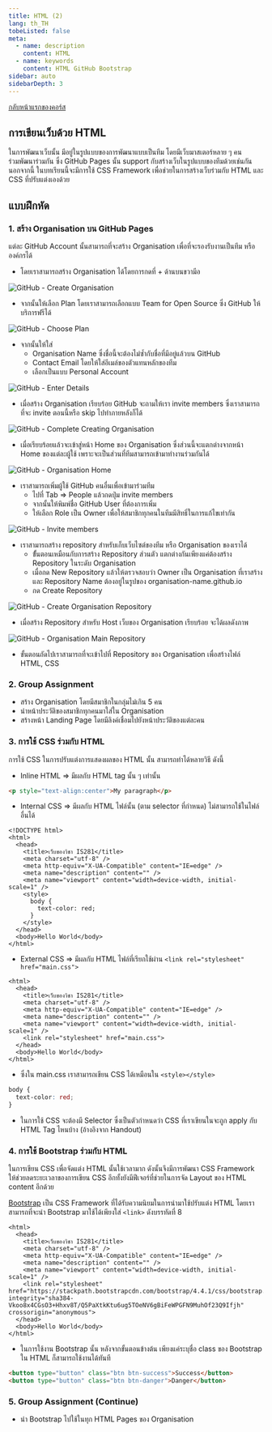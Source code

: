 ```yaml
---
title: HTML (2)
lang: th_TH
tobeListed: false
meta:
  - name: description
    content: HTML
  - name: keywords
    content: HTML GitHub Bootstrap
sidebar: auto
sidebarDepth: 3
---
```

[กลับหน้าแรกของคอร์ส](/courses/is281/)

## การเขียนเว็บด้วย HTML

ในการพัฒนาเว็บนั้น มีอยู่ในรูปแบบของการพัฒนาแบบเป็นทีม โดยมีเว็บมาสเตอร์หลาย ๆ คนร่วมพัฒนาร่วมกัน ซึ่ง GitHub Pages นั้น support กับสร้างเว็บในรูปแบบของทีมด้วยเช่นกัน นอกจากนี้ ในบทเรียนนี้จะมีการใช้ CSS Framework เพื่อช่วยในการสร้างเว็บร่วมกับ HTML และ CSS ที่ปรับแต่งเองด้วย

## แบบฝึกหัด

### 1. สร้าง Organisation บน GitHub Pages

แต่ละ GitHub Account นั้นสามารถที่จะสร้าง Organisation เพื่อที่จะรองรับงานเป็นทีม หรือองค์กรได้

- โดยเราสามารถสร้าง Organisation ได้โดยการกดที่ + ด้านบนขวามีอ

![GitHub - Create Organisation](/assets/is281/wk02-create-org.png)

- จากนั้นให้เลือก Plan โดยเราสามารถเลือกแบบ Team for Open Source ซึ่ง GitHub ให้บริการฟรีได้

![GitHub - Choose Plan](/assets/is281/wk02-choose-plan.png)

- จากนั้นให้ใส่
  - Organisation Name ซึ่งชื่อนี้จะต้องไม่ซ้ำกับชื่อที่มีอยู่แล้วบน GitHub
  - Contact Email โดยให้ใส่อีเมล์ของตัวแทนหลักของทีม
  - เลือกเป็นแบบ Personal Account

![GitHub - Enter Details](/assets/is281/wk02-enter-org-details.png)

- เมื่อสร้าง Organisation เรียบร้อย GitHub จะถามให้เรา invite members ซึ่งเราสามารถที่จะ invite ตอนนี้หรือ skip ไปทำภายหลังก็ได้

![GitHub - Complete Creating Organisation](/assets/is281/wk02-complete-org.png)

- เมื่อเรียบร้อยแล้วจะเข้าสู่หน้า Home ของ Organisation ซึ่งส่วนนี้จะแตกต่างจากหน้า Home ของแต่ละผู้ใช้ เพราะจะเป็นส่วนที่ทีมสามารถเข้ามาทำงานร่วมกันได้

![GitHub - Organisation Home](/assets/is281/wk02-org-home.png)

- เราสามารถเพิ่มผู้ใช้ GitHub คนอื่นเพื่อเข้ามาร่วมทีม
  - ไปที่ Tab => People แล้วกดปุ่ม invite members
  - จากนั้นให้พิมพ์ชื่อ GitHub User ที่ต้องการเพิ่ม
  - ให้เลือก Role เป็น Owner เพื่อให้สมาชิกทุกคนในทีมมีสิทธิ์ในการแก้ไขเท่ากัน

![GitHub - Invite members](/assets/is281/wk02-invite-members.png)

- เราสามารถสร้าง repository สำหรับเก็บเว็บไซต์ของทีม หรือ Organisation ของเราได้
  - ขั้้นตอนเหมือนกับการสร้าง Repository ส่วนตัว แตกต่างกันเพียงแค่ต้องสร้าง Repository ในระดับ Organisation
  - เมื่อกด New Repository แล้วให้ตรวจสอบว่า Owner เป็น Organisation ที่เราสร้าง และ Repository Name ต้องอยู่ในรูปของ organisation-name.github.io
  - กด Create Repository

![GitHub - Create Organisation Repository](/assets/is281/wk02-create-org-repo.png)

- เมื่อสร้าง Repository สำหรับ Host เว็บของ Organisation เรียบร้อย จะได้ผลดังภาพ

![GitHub - Organisation Main Repository](/assets/is281/wk02-main-repo.png)

- ขั้นตอนถัดไปเราสามารถที่จะเข้าไปที่ Repository ของ Organisation เพื่อสร้างไฟล์ HTML, CSS

### 2. Group Assignment

- สร้าง Organisation โดยมีสมาชิกในกลุ่มไม่เกิน 5 คน
- นำหน้าประวัติของสมาชิกทุกคนมาใส่ใน Organisation
- สร้างหน้า Landing Page โดยมีลิงค์เชื่อมไปยังหน้าประวัติของแต่ละคน

### 3. การใช้ CSS ร่วมกับ HTML

การใช้ CSS ในการปรับแต่งการแสดงผลของ HTML นั้น สามารถทำได้หลายวิธี ดังนี้

- Inline HTML => มีผลกับ HTML tag นั้น ๆ เท่านั้น

```html
<p style="text-align:center">My paragraph</p>

```

- Internal CSS => มีผลกับ HTML ไฟล์นั้น (ตาม selector ที่กำหนด) ไม่สามารถใช้ในไฟล์อื่นได้

```html{9-13}
<!DOCTYPE html>
<html>
  <head>
    <title>เว็บของวิชา IS281</title>
    <meta charset="utf-8" />
    <meta http-equiv="X-UA-Compatible" content="IE=edge" />
    <meta name="description" content="" />
    <meta name="viewport" content="width=device-width, initial-scale=1" />
    <style>
      body {
        text-color: red;
      }
    </style>
  </head>
  <body>Hello World</body>
</html>
```

- External CSS => มีผลกับ HTML ไฟล์ที่เรียกใช้ผ่าน `<link rel="stylesheet" href="main.css">`

```html{8}
<html>
  <head>
    <title>เว็บของวิชา IS281</title>
    <meta charset="utf-8" />
    <meta http-equiv="X-UA-Compatible" content="IE=edge" />
    <meta name="description" content="" />
    <meta name="viewport" content="width=device-width, initial-scale=1" />
    <link rel="stylesheet" href="main.css">
  </head>
  <body>Hello World</body>
</html>
```

- ซึ่งใน main.css เราสามารถเขียน CSS ได้เหมือนใน `<style></style>`

```css
body {
  text-color: red;
}

```

- ในการใช้ CSS จะต้องมี Selector ซึ่งเป็นตัวกำหนดว่า CSS ที่เราเขียนในจะถูก apply กับ HTML Tag ไหนบ้าง (อ้างอิงจาก Handout)

### 4. การใช้ Bootstrap ร่วมกับ HTML

ในการเขียน CSS เพื่อจัดแต่ง HTML นั้นใช้เวลามาก ดังนั้นจึงมีการพัฒนา CSS Framework ให้ช่วยลดระยะเวลาของการเขียน CSS อีกทั้งยังมีฟีเจอร์ที่ช่วยในการจัด Layout ของ HTML content อีกด้วย

[Bootstrap](<https://getbootstrap.com/docs/4.4/getting-started/introduction/>) เป็น CSS Framework ที่ได้รับความนิยมในการนำมาใช้ปรับแต่ง HTML โดยเราสามารถที่จะนำ Bootstrap มาใช้ได้เพียงใส่ `<link>` ดังบรรทัดที่ 8

```html{8}
<html>
  <head>
    <title>เว็บของวิชา IS281</title>
    <meta charset="utf-8" />
    <meta http-equiv="X-UA-Compatible" content="IE=edge" />
    <meta name="description" content="" />
    <meta name="viewport" content="width=device-width, initial-scale=1" />
    <link rel="stylesheet" href="https://stackpath.bootstrapcdn.com/bootstrap/4.4.1/css/bootstrap.min.css" integrity="sha384-Vkoo8x4CGsO3+Hhxv8T/Q5PaXtkKtu6ug5TOeNV6gBiFeWPGFN9MuhOf23Q9Ifjh" crossorigin="anonymous">
  </head>
  <body>Hello World</body>
</html>
```

- ในการใช้งาน Bootstrap นั้น หลังจากขั้นตอนข้างต้น เพียงแค่ระบุชื่อ class ของ Bootstrap ใน HTML ก็สามารถใช้งานได้ทันที

```html
<button type="button" class="btn btn-success">Success</button>
<button type="button" class="btn btn-danger">Danger</button>
```

### 5. Group Assignment (Continue)

- นำ Bootstrap ไปใช้ในทุก HTML Pages ของ Organisation
